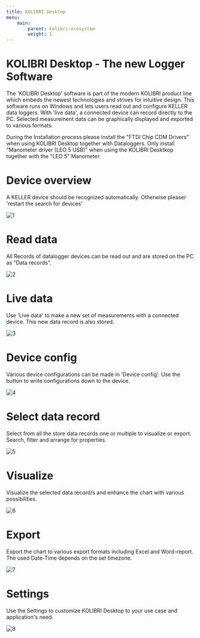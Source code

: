 ```yaml
---
title: KOLIBRI Desktop
menu:
    main:
        parent: kolibri-ecosystem
        weight: 1
---
```


# KOLIBRI Desktop - The new Logger Software

The 'KOLIBRI Desktop' software is part of the modern KOLIBRI product line which embeds the newest technologies and strives for intuitive design. This software runs on Windows and lets users read out and configure KELLER data loggers. With 'live data', a connected device can record directly to the PC. Selected measurement data can be graphically displayed and exported to various formats.

During the Installation process please install the "FTDI Chip CDM Drivers" when using KOLIBRI Desktop together with Dataloggers. Only install "Manometer driver (LEO 5 USB)" when using the KOLIBRI Desktkop together with the "LEO 5" Manometer.

# Device overview

A KELLER device should be recognized automatically. Otherwise pleaser 'restart the search for devices'

![1](\\images\1.png)



# Read data

All Records of datalogger devices can be read out and are stored on the PC as "Data records".

![2](\\images\2.png)



# Live data

Use 'Live data' to make a new set of measurements with a connected device. This new data record is also stored.

![3](\\images\3.png)



# Device config

Various device configurations can be made in 'Device config'. Use the button to write configurations down to the device.

![4](\\images\4.png)



# Select data record

Select from all the store data records one or multiple to visualize or export. Search, filter and arrange for properties.

![5](\\images\5.png)



# Visualize

Visualize the selected data record/s and enhance the chart with various possibilities.

![6](\\images\6.png)



# Export

Export the chart to various export formats including Excel and Word-report. The used Date-Time depends on the set timezone.

![7](\\images\7.png)



# Settings

Use the Settings to customize KOLIBRI Desktop to your use case and application's need.

![8](\\images\8.png)